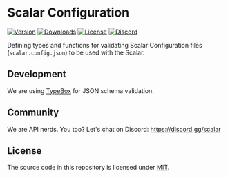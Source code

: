 # Scalar Configuration

[![Version](https://img.shields.io/npm/v/%40scalar/config)](https://www.npmjs.com/package/@scalar/config)
[![Downloads](https://img.shields.io/npm/dm/%40scalar/config)](https://www.npmjs.com/package/@scalar/config)
[![License](https://img.shields.io/npm/l/%40scalar%2Fconfig)](https://www.npmjs.com/package/@scalar/config)
[![Discord](https://img.shields.io/discord/1135330207960678410?style=flat&color=5865F2)](https://discord.gg/scalar)

Defining types and functions for validating Scalar Configuration files (`scalar.config.json`) to be used with the Scalar.

## Development

We are using [TypeBox](https://github.com/sinclairzx81/typebox) for JSON schema validation.

## Community

We are API nerds. You too? Let's chat on Discord: <https://discord.gg/scalar>

## License

The source code in this repository is licensed under [MIT](https://github.com/scalar/scalar/blob/main/LICENSE).
